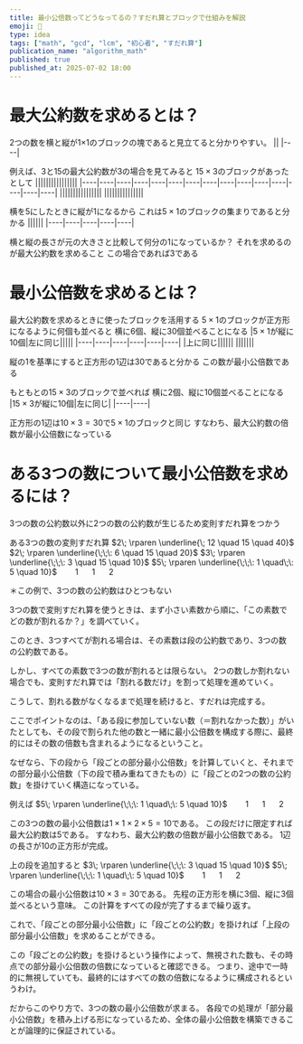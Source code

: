 ```yaml
---
title: 最小公倍数ってどうなってるの？すだれ算とブロックで仕組みを解説
emoji: 🧱
type: idea
tags: ["math", "gcd", "lcm", "初心者", "すだれ算"]
publication_name: "algorithm_math"
published: true
published_at: 2025-07-02 18:00
---
```


# 最大公約数を求めるとは？
2つの数を横と縦が1×1のブロックの塊であると見立てると分かりやすい。
||
|----|

例えば、3と15の最大公約数が3の場合を見てみると
$15×3$のブロックがあったとして
||||||||||||||||
|----|----|----|----|----|----|----|----|----|----|----|----|----|----|----|
||||||||||||||||
|||||||||||||||

横を5にしたときに縦が1になるから
これは$5×1$のブロックの集まりであると分かる
||||||
|----|----|----|----|----|

横と縦の長さが元の大きさと比較して何分の1になっているか？
それを求めるのが最大公約数を求めること
この場合であれば3である

# 最小公倍数を求めるとは？
最大公約数を求めるときに使ったブロックを活用する
$5×1$のブロックが正方形になるように何個も並べると
横に6個、縦に30個並べることになる
|$5×1$が縦に10個|左に同じ|||||
|----|----|----|----|----|----|
|上に同じ||||||
|||||||

縦の1を基準にすると正方形の1辺は30であると分かる
この数が最小公倍数である

もともとの$15×3$のブロックで並べれば
横に2個、縦に10個並べることになる
|$15×3$が縦に10個|左に同じ|
|----|----|

正方形の1辺は$10×3=30$で$5×1$のブロックと同じ
すなわち、最大公約数の倍数が最小公倍数になっている

# ある3つの数について最小公倍数を求めるには？
3つの数の公約数以外に2つの数の公約数が生じるため変則すだれ算をつかう

ある3つの数の変則すだれ算
$2\; \rparen \underline{\; 12 \quad 15 \quad 40}$
$2\; \rparen \underline{\;\;\: 6 \quad 15 \quad 20}$
$3\; \rparen \underline{\;\;\: 3 \quad 15 \quad 10}$
$5\; \rparen \underline{\;\;\: 1 \quad\;\: 5 \quad 10}$
$\;\:\; \, \;\:\;\: 1 \quad \;\: 1 \quad \;\: 2$

＊この例で、3つの数の公約数はひとつもない

3つの数で変則すだれ算を使うときは、まず小さい素数から順に、「この素数でどの数が割れるか？」を調べていく。

このとき、3つすべてが割れる場合は、その素数は段の公約数であり、3つの数の公約数である。

しかし、すべての素数で3つの数が割れるとは限らない。
2つの数しか割れない場合でも、変則すだれ算では「割れる数だけ」を割って処理を進めていく。

こうして、割れる数がなくなるまで処理を続けると、すだれは完成する。

ここでポイントなのは、「ある段に参加していない数（＝割れなかった数）」がいたとしても、その段で割られた他の数と一緒に最小公倍数を構成する際に、最終的にはその数の倍数も含まれるようになるということ。

なぜなら、下の段から「段ごとの部分最小公倍数」を計算していくと、それまでの部分最小公倍数（下の段で積み重ねてきたもの）に「段ごとの2つの数の公約数」を掛けていく構造になっている。

例えば
$5\; \rparen \underline{\;\;\: 1 \quad\;\: 5 \quad 10}$
$\;\:\; \, \;\:\;\: 1 \quad \;\: 1 \quad \;\: 2$

この3つの数の最小公倍数は$1×1×2×5=10$である。
この段だけに限定すれば最大公約数は5である。
すなわち、最大公約数の倍数が最小公倍数である。
1辺の長さが10の正方形が完成。

上の段を追加すると
$3\; \rparen \underline{\;\;\: 3 \quad 15 \quad 10}$
$5\; \rparen \underline{\;\;\: 1 \quad\;\: 5 \quad 10}$
$\;\:\; \, \;\:\;\: 1 \quad \;\: 1 \quad \;\: 2$

この場合の最小公倍数は$10×3=30$である。
先程の正方形を横に3個、縦に3個並べるという意味。
この計算をすべての段が完了するまで繰り返す。

これで、「段ごとの部分最小公倍数」に「段ごとの公約数」を掛ければ「上段の部分最小公倍数」を求めることができる。

この「段ごとの公約数」を掛けるという操作によって、無視された数も、その時点での部分最小公倍数の倍数になっていると確認できる。
つまり、途中で一時的に無視していても、最終的にはすべての数の倍数になるように構成されるというわけ。

だからこのやり方で、3つの数の最小公倍数が求まる。
各段での処理が「部分最小公倍数」を積み上げる形になっているため、全体の最小公倍数を構築できることが論理的に保証されている。

